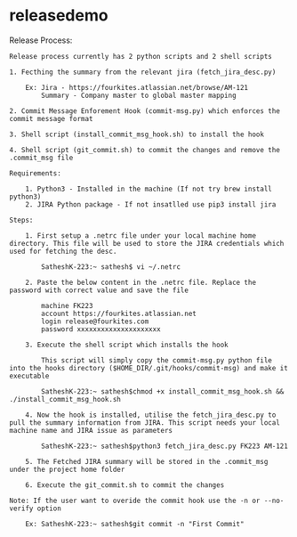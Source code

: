 # releasedemo

Release Process:

    Release process currently has 2 python scripts and 2 shell scripts
    
    1. Fecthing the summary from the relevant jira (fetch_jira_desc.py)
    
        Ex: Jira - https://fourkites.atlassian.net/browse/AM-121
            Summary - Company master to global master mapping
            
    2. Commit Message Enforement Hook (commit-msg.py) which enforces the commit message format
    
    3. Shell script (install_commit_msg_hook.sh) to install the hook
    
    4. Shell script (git_commit.sh) to commit the changes and remove the .commit_msg file
    
    Requirements:

        1. Python3 - Installed in the machine (If not try brew install python3)
        2. JIRA Python package - If not insatlled use pip3 install jira
        
    Steps:
    
        1. First setup a .netrc file under your local machine home directory. This file will be used to store the JIRA credentials which used for fetching the desc.
        
            SatheshK-223:~ sathesh$ vi ~/.netrc
            
        2. Paste the below content in the .netrc file. Replace the password with correct value and save the file
        
            machine FK223
            account https://fourkites.atlassian.net
            login release@fourkites.com
            password xxxxxxxxxxxxxxxxxxxxx
            
        3. Execute the shell script which installs the hook
        
            This script will simply copy the commit-msg.py python file into the hooks directory ($HOME_DIR/.git/hooks/commit-msg) and make it executable
            
            SatheshK-223:~ sathesh$chmod +x install_commit_msg_hook.sh && ./install_commit_msg_hook.sh
            
        4. Now the hook is installed, utilise the fetch_jira_desc.py to pull the summary information from JIRA. This script needs your local machine name and JIRA issue as parameters
        
            SatheshK-223:~ sathesh$python3 fetch_jira_desc.py FK223 AM-121
            
        5. The Fetched JIRA summary will be stored in the .commit_msg under the project home folder
        
        6. Execute the git_commit.sh to commit the changes
        
    Note: If the user want to overide the commit hook use the -n or --no-verify option
    
        Ex: SatheshK-223:~ sathesh$git commit -n "First Commit"